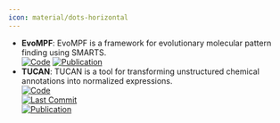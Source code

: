 ```yaml
---
icon: material/dots-horizontal
---
```


- **EvoMPF**: EvoMPF is a framework for evolutionary molecular pattern finding using SMARTS.  
	[![Code](https://img.shields.io/badge/Code)](https://zivgitlab.uni-muenster.de/ag-glorius/published-paper/evompf)
	[![Publication](https://img.shields.io/badge/Publication-Citations:1-blue?style=for-the-badge&logo=bookstack)](https://doi.org/10.1016/j.chempr.2024.02.004)  
- **TUCAN**: TUCAN is a tool for transforming unstructured chemical annotations into normalized expressions.  
	[![Code](https://img.shields.io/github/stars/TUCAN-nest/TUCAN?style=for-the-badge&logo=github)](https://github.com/TUCAN-nest/TUCAN)  
	[![Last Commit](https://img.shields.io/github/last-commit/TUCAN-nest/TUCAN?style=for-the-badge&logo=github)](https://github.com/TUCAN-nest/TUCAN)  
	[![Publication](https://img.shields.io/badge/Publication-Citations:10-blue?style=for-the-badge&logo=bookstack)](https://doi.org/10.1186/s13321-022-00640-5)  
